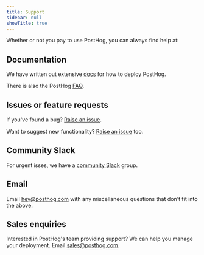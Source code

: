 ```yaml
---
title: Support
sidebar: null
showTitle: true
---
```


Whether or not you pay to use PostHog, you can always find help at:

## Documentation

We have written out extensive [docs](/docs) for how to deploy PostHog.

There is also the PostHog [FAQ](/faq).

## Issues or feature requests

If you've found a bug? [Raise an issue](https://github.com/PostHog/posthog/issues).

Want to suggest new functionality? [Raise an issue](https://github.com/PostHog/posthog/issues) too.

## Community Slack

For urgent isses, we have a [community Slack](https://join.slack.com/t/posthogusers/shared_invite/enQtOTY0MzU5NjAwMDY3LTc2MWQ0OTZlNjhkODk3ZDI3NDVjMDE1YjgxY2I4ZjI4MzJhZmVmNjJkN2NmMGJmMzc2N2U3Yjc3ZjI5NGFlZDQ) group.

## Email

Email [hey@posthog.com](mailto:hey@posthog.com) with any miscellaneous questions that don't fit into the above.

## Sales enquiries

Interested in PostHog's team providing support? We can help you manage your deployment. Email [sales@posthog.com](mailto:sales@posthog.com).
